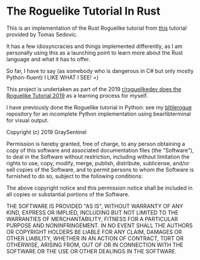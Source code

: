 # The Roguelike Tutorial In Rust

This is an implementation of the Rust Roguelike tutorial from [this](https://tomassedovic.github.io/roguelike-tutorial/) tutorial provided by Tomas Sedovic.

It has a few idiosyncracies and things implemented differently, as I am personally using this as a launching point to learn more about the Rust language and what it has to offer.

So far, I have to say (as somebody who is dangerous in C# but only mostly Python-fluent) I LIKE WHAT I SEE! =)

This project is undertaken as part of the 2019 [r/roguelikedev does the Roguelike Tutorial 2019](https://www.reddit.com/r/roguelikedev/comments/br1sv3/roguelikedev_does_the_complete_roguelike_tutorial/) as a learning process for myself.

I have previously done the Roguelike tutorial in Python: see my [bltilerogue](https://github.com/graysentinel/bltilerogue) repository for an incomplete Python implementation using bearlibterminal for visual output.

Copyright (c) 2019 GraySentinel

Permission is hereby granted, free of charge, to any person obtaining a copy
of this software and associated documentation files (the "Software"), to deal
in the Software without restriction, including without limitation the rights
to use, copy, modify, merge, publish, distribute, sublicense, and/or sell
copies of the Software, and to permit persons to whom the Software is
furnished to do so, subject to the following conditions:

The above copyright notice and this permission notice shall be included in all
copies or substantial portions of the Software.

THE SOFTWARE IS PROVIDED "AS IS", WITHOUT WARRANTY OF ANY KIND, EXPRESS OR
IMPLIED, INCLUDING BUT NOT LIMITED TO THE WARRANTIES OF MERCHANTABILITY,
FITNESS FOR A PARTICULAR PURPOSE AND NONINFRINGEMENT. IN NO EVENT SHALL THE
AUTHORS OR COPYRIGHT HOLDERS BE LIABLE FOR ANY CLAIM, DAMAGES OR OTHER
LIABILITY, WHETHER IN AN ACTION OF CONTRACT, TORT OR OTHERWISE, ARISING FROM,
OUT OF OR IN CONNECTION WITH THE SOFTWARE OR THE USE OR OTHER DEALINGS IN THE
SOFTWARE.
